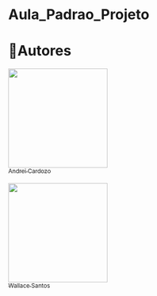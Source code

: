 # Aula_Padrao_Projeto

# 📝Autores

[<img src="[https://avatars.githubusercontent.com/u/71532693?v=4](https://avatars.githubusercontent.com/u/67652151?v=4)" width=200><br><sub>Andrei Cardozo</sub>](https://github.com/AndreiCardozo)<br>
<br>
[<img src="https://avatars.githubusercontent.com/u/67033167?s=400&u=434e92afba17dc696e7d5a9c40b5148529339aa1&v=4" width=200><br><sub>Wallace Santos</sub>](https://github.com/WallaceRomualdoJF)
